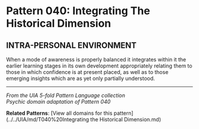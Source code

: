 # Pattern 040: Integrating The Historical Dimension

## INTRA-PERSONAL ENVIRONMENT

When a mode of awareness is properly balanced it integrates within it the earlier learning stages in its own development appropriately relating them to those in which confidence is at present placed, as well as to those emerging insights which are as yet only partially understood.

---

*From the UIA 5-fold Pattern Language collection*  
*Psychic domain adaptation of Pattern 040*

**Related Patterns**: [View all domains for this pattern](../../UIA/md/T040%20Integrating the Historical Dimension.md)

